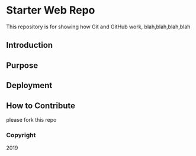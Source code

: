 # Starter Web Repo

This repository is for showing how Git and GitHub work, blah,blah,blah,blah

## Introduction

## Purpose

## Deployment

## How to Contribute
please fork this repo

### Copyright
2019

